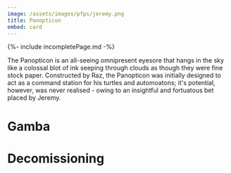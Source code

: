 ```yaml
---
image: /assets/images/pfps/jeremy.png
title: Panopticon
embed: card
---
```

{%- include incompletePage.md -%}

The Panopticon is an all-seeing omnipresent eyesore that hangs in the sky like a colossal blot of ink seeping through clouds as though they were fine stock paper.
Constructed by Raz, the Panopticon was initially designed to act as a command station for his turtles and automoatons; it's potential, however, was never realised - owing to an
insightful and fortuatous bet placed by Jeremy.

# Gamba

# Decomissioning
